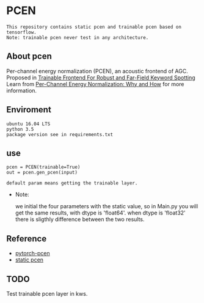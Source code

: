 # PCEN

    This repository contains static pcen and trainable pcen based on tensorflow.
    Note: trainable pcen never test in any architecture.

## About pcen

Per-channel energy normalization (PCEN), an acoustic frontend of AGC. Proposed in [Trainable Frontend For Robust and Far-Field Keyword Spotting](https://arxiv.org/pdf/1607.05666v1.pdf)
Learn from [Per-Channel Energy Normalization: Why and How]() for more information.

## Enviroment

```
ubuntu 16.04 LTS
python 3.5
package version see in requirements.txt
```

## use

```
pcen = PCEN(trainable=True)
out = pcen.gen_pcen(input)

default param means getting the trainable layer.
```

- Note:

    we initial the four parameters with the static value,
    so in Main.py you will get the same results, with dtype is 'float64'.
    when dtype is 'float32' there is sligthly difference between the two results.

## Reference

- [pytorch-pcen](https://github.com/daemon/pytorch-pcen)
- [static pcen](https://github.com/librosa/librosa/issues/615)

## TODO

Test trainable pcen layer in kws.